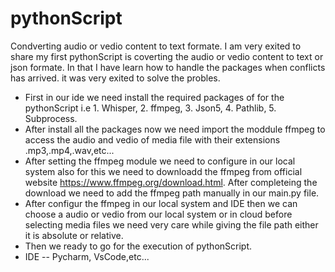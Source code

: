 # pythonScript
Condverting audio or vedio content to text formate.
  I am very exited to share my first pythonScript is coverting the audio or vedio content to text or json formate. In that I have learn how to handle the packages when conflicts has arrived. it was very exited to solve the probles.

* First in our ide we need install the required packages of for the pythonScript i.e 1. Whisper, 2. ffmpeg, 3. Json5, 4. Pathlib, 5. Subprocess.
* After install  all the packages now we need import the moddule ffmpeg to access the audio and vedio of media file with their extensions .mp3,.mp4,.wav,etc...
* After setting the ffmpeg module we need to configure in our local system also for this we need to downloadd the ffmpeg from official website https://www.ffmpeg.org/download.html. After completeing the download we need to add the ffmpeg path manually in our main.py file.
* After configur the ffmpeg in our local system and IDE then we can choose a audio or vedio from our local system or in cloud before selecting media files we need very care while giving the file path either it is absolute or relative.
* Then we ready to go for the execution of pythonScript.
* IDE -- Pycharm, VsCode,etc...

